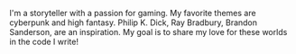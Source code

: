 I'm a storyteller with a passion for gaming. My favorite themes are cyberpunk and high fantasy. Philip K. Dick, Ray Bradbury, Brandon Sanderson, are an inspiration. My goal is to share my love for these worlds in the code I write!

<!---
AmbroseEXE/AmbroseEXE is a ✨ special ✨ repository because its `README.md` (this file) appears on your GitHub profile.
You can click the Preview link to take a look at your changes.
--->
